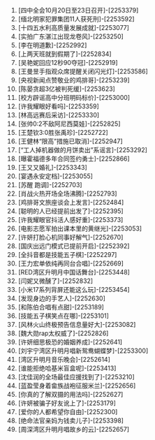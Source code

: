 
1. [四中全会10月20日至23日召开]-[2253379]
1. [缅北明家犯罪集团11人获死刑]-[2253592]
1. [十四五水利高质量发展成就]-[2253077]
1. [实拍广东湛江出现龙卷风]-[2253250]
1. [李在明道歉]-[2252992]
1. [上两天班就到假期了]-[2252834]
1. [吴艳妮回应12秒90夺冠]-[2252919]
1. [王曼昱手指观众席提醒关闭闪光灯]-[2253586]
1. [央视新闻点赞敬业的鸡排哥]-[2253239]
1. [陈晏贪超3亿被判死缓]-[2253623]
1. [校方辟谣高中分班明码标价]-[2253000]
1. [许我耀眼好看吗]-[2253359]
1. [林高远赛后采访]-[2253330]
1. [张帅0:2不敌阿尼西莫娃]-[2252825]
1. [王楚钦3:0胜张禹珍]-[2252722]
1. [王健林“限高”措施已取消]-[2252947]
1. [“工人掉机器做的月饼卖出”系谣言]-[2253292]
1. [曝霍福德多年合同签约勇士]-[2252866]
1. [王又又婚礼]-[2253343]
1. [宴遇永安定档]-[2253055]
1. [苏醒 跑调]-[2252703]
1. [肖战火热开场全场沸腾]-[2252793]
1. [鸡排哥文旅座谈会上发言]-[2252484]
1. [聪明的人已经提前出发了]-[2252395]
1. [许我耀眼官抖活人感好重]-[2253373]
1. [电影志愿军拍出课本里的黄继光]-[2253053]
1. [许妍打脸心机同事好解气]-[2252670]
1. [国庆出远门模式已提前开启]-[2252392]
1. [全抖音都是技能五子棋]-[2252297]
1. [王力宏单依纯再同台合唱]-[2252669]
1. [RED湾区升明月中国话舞台]-[2253448]
1. [闫妮又微醺了]-[2252832]
1. [小米17系列背屏还能这么玩]-[2253454]
1. [发现身边的手艺人]-[2252630]
1. [和陈伯合唱有点甜]-[2253189]
1. [技能五子棋笑点在哪]-[2253101]
1. [风林火山终极预告信息量好大]-[2253082]
1. [魏大勋rap太权威了]-[2252826]
1. [许妍细思极恐的婚姻养成]-[2252641]
1. [刘宇宁湾区升明月唱新鸳鸯蝴蝶梦]-[2253300]
1. [湾区升明月音乐晚会]-[2252614]
1. [谁能拒绝哈基米盲盒呢]-[2253413]
1. [沈佳润的全场最佳应援找到了]-[2253210]
1. [蓝盈莹身着畲族战袍征服米兰]-[2252656]
1. [你真的了解双摄的用法吗]-[2252627]
1. [许妍被骗子好友讹上了]-[2253179]
1. [爱你的人都希望你自由]-[2252300]
1. [绝命法官亲妈为钱卖儿子]-[2253398]
1. [周深湾区升明月唱故乡的云]-[2252657]